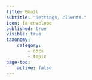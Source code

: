 ```yaml
---
title: Email
subtitle: "Settings, clients."
icon: fa-envelope
published: true
visible: true
taxonomy:
    category:
        - docs
        - topic
page-toc:
    active: false
---
```

